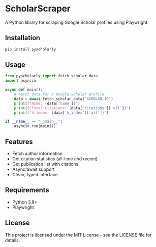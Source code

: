 # ScholarScraper

A Python library for scraping Google Scholar profiles using Playwright.

## Installation

```bash
pip install pyscholarly
```

## Usage

```python
from pyscholarly import fetch_scholar_data
import asyncio

async def main():
    # Fetch data for a Google Scholar profile
    data = await fetch_scholar_data("SCHOLAR_ID")
    print(f"Name: {data['name']}")
    print(f"Total citations: {data['citations']['all']}")
    print(f"h-index: {data['h_index']['all']}")

if __name__ == "__main__":
    asyncio.run(main())
```

## Features

- Fetch author information
- Get citation statistics (all-time and recent)
- Get publication list with citations
- Async/await support
- Clean, typed interface

## Requirements

- Python 3.8+
- Playwright

## License

This project is licensed under the MIT License - see the LICENSE file for details.
